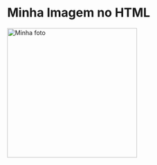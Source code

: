 <!DOCTYPE html>
<html lang="pt">
<head>
  <meta charset="UTF-8">
  <meta name="viewport" content="width=device-width, initial-scale=1.0">
  <title>Minha Imagem</title>
</head>
<body>
  <h1>Minha Imagem no HTML</h1>
  <img src="viagem.jpg" alt="Minha foto" width="300">
</body>
</html>